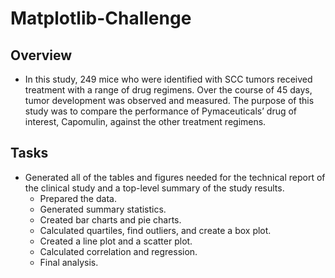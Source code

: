 # Matplotlib-Challenge
## Overview
- In this study, 249 mice who were identified with SCC tumors received treatment with a range of drug regimens. Over the course of 45 days, tumor development was observed and measured. The purpose of this study was to compare the performance of Pymaceuticals’ drug of interest, Capomulin, against the other treatment regimens.

## Tasks
- Generated all of the tables and figures needed for the technical report of the clinical study and a top-level summary of the study results.
  - Prepared the data.
  - Generated summary statistics.
  - Created bar charts and pie charts.
  - Calculated quartiles, find outliers, and create a box plot.
  - Created a line plot and a scatter plot.
  - Calculated correlation and regression.
  - Final analysis.

